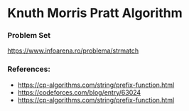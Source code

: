 # Knuth Morris Pratt Algorithm

### Problem Set

https://www.infoarena.ro/problema/strmatch

### References:
- https://cp-algorithms.com/string/prefix-function.html
- https://codeforces.com/blog/entry/63024
- https://cp-algorithms.com/string/prefix-function.html

